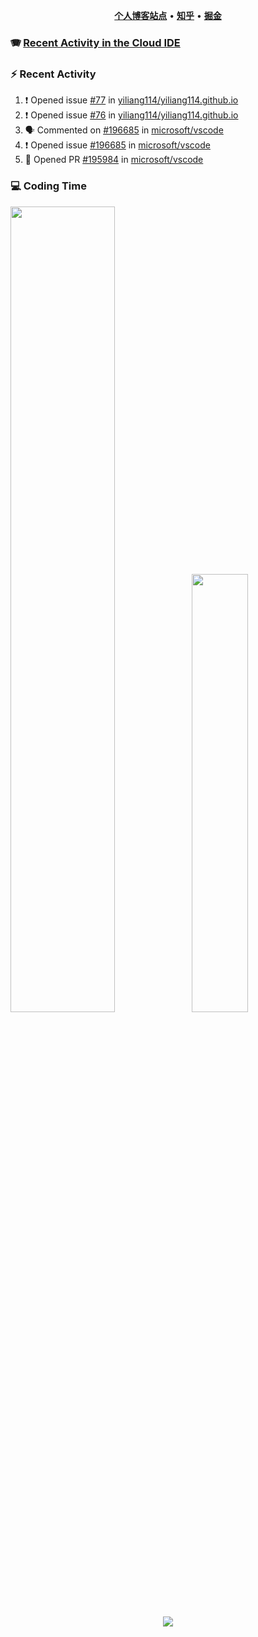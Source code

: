 <p align="center">
    <b><a href="https://yiliang.site">个人博客站点</a></b>
    •
    <b><a href="https://www.zhihu.com/people/Mrz2J">知乎</a></b>
    •
    <b><a href="https://juejin.im/user/2629687542813016">掘金</a></b>
</p>

### :accordion: [Recent Activity in the Cloud IDE](https://github.com/cloud-webide/.github)

### :zap: Recent Activity

<!--START_SECTION:activity-->

1. ❗ Opened issue [#77](https://github.com/yiliang114/yiliang114.github.io/issues/77) in [yiliang114/yiliang114.github.io](https://github.com/yiliang114/yiliang114.github.io)
2. ❗ Opened issue [#76](https://github.com/yiliang114/yiliang114.github.io/issues/76) in [yiliang114/yiliang114.github.io](https://github.com/yiliang114/yiliang114.github.io)
3. 🗣 Commented on [#196685](https://github.com/microsoft/vscode/issues/196685#issuecomment-1781075146) in [microsoft/vscode](https://github.com/microsoft/vscode)
4. ❗ Opened issue [#196685](https://github.com/microsoft/vscode/issues/196685) in [microsoft/vscode](https://github.com/microsoft/vscode)
5. 💪 Opened PR [#195984](https://github.com/microsoft/vscode/pull/195984) in [microsoft/vscode](https://github.com/microsoft/vscode)

<!--END_SECTION:activity-->

### 💻 Coding Time

<img align="" width="57.5%" src="https://github-readme-stats.vercel.app/api?username=yiliang114&hide_title=true&hide_border=true&show_icons=true&include_all_commits=true&line_height=21&theme=vue-dark&border_radius=0" /><img align="" width="42.4%" src="https://github-readme-stats.vercel.app/api/top-langs/?username=yiliang114&hide_title=true&hide_border=true&layout=compact&theme=vue-dark&border_radius=0" />

<div align="center">
    <img src="https://github-readme-streak-stats.herokuapp.com/?user=yiliang114" />
</div>
